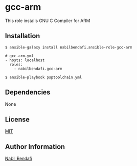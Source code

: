gcc-arm
=======

This role installs GNU C Compiler for ARM

Installation
------------

```
$ ansible-galaxy install nabilbendafi.ansible-role-gcc-arm
```

```
# gcc-arm.yml
- hosts: localhost
  roles:
    - nabilbendafi.gcc-arm
```

```
$ ansible-playbook psptoolchain.yml
```

Dependencies
------------

None

License
-------

[MIT](LICENSE.txt)

Author Information
------------------

[Nabil Bendafi](https://github.com/nabilbendafi)
